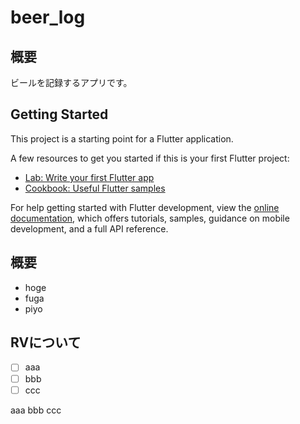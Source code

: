 # beer_log
## 概要
ビールを記録するアプリです。

## Getting Started

This project is a starting point for a Flutter application.

A few resources to get you started if this is your first Flutter project:

- [Lab: Write your first Flutter app](https://docs.flutter.dev/get-started/codelab)
- [Cookbook: Useful Flutter samples](https://docs.flutter.dev/cookbook)

For help getting started with Flutter development, view the
[online documentation](https://docs.flutter.dev/), which offers tutorials,
samples, guidance on mobile development, and a full API reference.

## 概要
- hoge
- fuga
- piyo

## RVについて
- [ ]  aaa
- [ ]  bbb
- [ ]  ccc

aaa
bbb
ccc